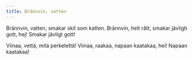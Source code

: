 ```yaml
---
title: Brännvin, vatten
---
```


Brännvin, vatten,
smakar skit som katten.
Brännvin, helt rått, smakar
jävligh gott, hej!
Smakar jävligt gott!

Viinaa, vettä, mitä perkelettä!
Viinaa, raakaa, napaan 
kaatakaa, hei!
Napaan kaatakaa!
